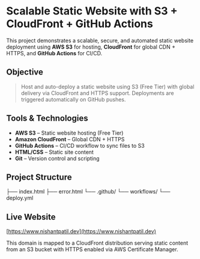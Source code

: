 # Scalable Static Website with S3 + CloudFront + GitHub Actions
This project demonstrates a scalable, secure, and automated static website deployment using **AWS S3** for hosting, **CloudFront** for global CDN + HTTPS, and **GitHub Actions** for CI/CD.

##  Objective
> Host and auto-deploy a static website using S3 (Free Tier) with global delivery via CloudFront and HTTPS support. Deployments are triggered automatically on GitHub pushes.

## Tools & Technologies
- **AWS S3** – Static website hosting (Free Tier)
- **Amazon CloudFront** – Global CDN + HTTPS
- **GitHub Actions** – CI/CD workflow to sync files to S3
- **HTML/CSS** – Static site content
- **Git** – Version control and scripting

##  Project Structure
├── index.html
├── error.html
└── .github/
└── workflows/
└── deploy.yml

##  Live Website
[https://www.nishantpatil.dev](https://www.nishantpatil.dev)

This domain is mapped to a CloudFront distribution serving static content from an S3 bucket with HTTPS enabled via AWS Certificate Manager.

